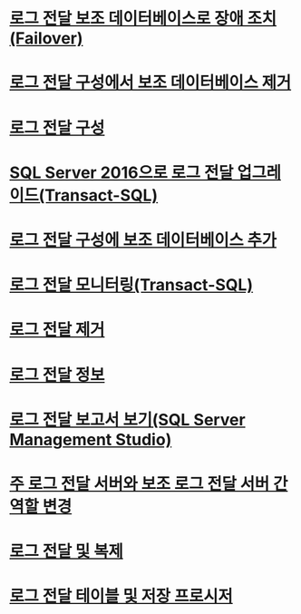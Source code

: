 # [로그 전달 보조 데이터베이스로 장애 조치(Failover)](fail-over-to-a-log-shipping-secondary-sql-server.md)
# [로그 전달 구성에서 보조 데이터베이스 제거](remove-a-secondary-database-from-a-log-shipping-configuration-sql-server.md)
# [로그 전달 구성](configure-log-shipping-sql-server.md)
# [SQL Server 2016으로 로그 전달 업그레이드(Transact-SQL)](upgrading-log-shipping-to-sql-server-2016-transact-sql.md)
# [로그 전달 구성에 보조 데이터베이스 추가](add-a-secondary-database-to-a-log-shipping-configuration-sql-server.md)
# [로그 전달 모니터링(Transact-SQL)](monitor-log-shipping-transact-sql.md)
# [로그 전달 제거](remove-log-shipping-sql-server.md)
# [로그 전달 정보](about-log-shipping-sql-server.md)
# [로그 전달 보고서 보기(SQL Server Management Studio)](view-the-log-shipping-report-sql-server-management-studio.md)
# [주 로그 전달 서버와 보조 로그 전달 서버 간 역할 변경](change-roles-between-primary-and-secondary-log-shipping-servers-sql-server.md)
# [로그 전달 및 복제](log-shipping-and-replication-sql-server.md)
# [로그 전달 테이블 및 저장 프로시저](log-shipping-tables-and-stored-procedures.md)
